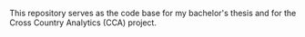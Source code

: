 This repository serves as the code base for my bachelor's thesis and for the Cross Country Analytics (CCA) project.
